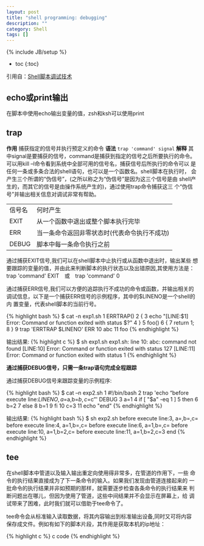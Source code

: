 ```yaml
---
layout: post
title: "shell programming: debugging"
description: ""
category: Shell
tags: []
---
```

{% include JB/setup %}

<!-- 目录 -->
* toc
{:toc}

<!-- 正文 -->
引用自：[Shell脚本调试技术](http://www.ibm.com/developerworks/cn/linux/l-cn-shell-debug/)

## echo或print输出 ##
在脚本中使用echo输出变量的值，zsh和ksh可以使用print

## trap ##

**作用** 捕获指定的信号并执行预定义的命令
**语法** `trap 'command' signal`
**解释**
其中signal是要捕获的信号，command是捕获到指定的信号之后所要执行的命令。
可以用kill –l命令看到系统中全部可用的信号名，捕获信号后所执行的命令可以
是任何一条或多条合法的shell语句，也可以是一个函数名。shell脚本在执行时，
会产生三个所谓的“伪信号”，(之所以称之为“伪信号”是因为这三个信号是由
shell产生的，而其它的信号是由操作系统产生的)，通过使用trap命令捕获这三
个“伪信号”并输出相关信息对调试非常有帮助。

<table>
   <tr>
      <td>信号名</td>
      <td>何时产生</td>
   </tr>
   <tr>
      <td>EXIT</td>
      <td>从一个函数中退出或整个脚本执行完毕</td>
   </tr>
   <tr>
      <td>ERR</td>
      <td>当一条命令返回非零状态时(代表命令执行不成功)</td>
   </tr>
   <tr>
      <td>DEBUG</td>
      <td>脚本中每一条命令执行之前</td>
   </tr>
</table>

通过捕获EXIT信号,我们可以在shell脚本中止执行或从函数中退出时，输出某些
想要跟踪的变量的值，并由此来判断脚本的执行状态以及出错原因,其使用方法是：
trap 'command' EXIT　或　trap 'command' 0

通过捕获ERR信号,我们可以方便的追踪执行不成功的命令或函数，并输出相关的
调试信息，以下是一个捕获ERR信号的示例程序，其中的$LINENO是一个shell的内
置变量，代表shell脚本的当前行号。

{% highlight bash %}
$ cat -n exp1.sh
     1  ERRTRAP()
     2  {
     3    echo "[LINE:$1] Error: Command or function exited with status $?"
     4  }
     5  foo()
     6  {
     7    return 1;
     8  }
     9  trap 'ERRTRAP $LINENO' ERR
    10  abc
    11  foo
{% endhighlight %}

输出结果:
{% highlight c %}
$ sh exp1.sh
exp1.sh: line 10: abc: command not found
[LINE:10] Error: Command or function exited with status 127
[LINE:11] Error: Command or function exited with status 1
{% endhighlight %}

**通过捕获DEBUG信号，只需一条trap语句完成全程跟踪**

通过捕获DEBUG信号来跟踪变量的示例程序:

{% highlight bash %}
$ cat –n exp2.sh
     1  #!/bin/bash
     2  trap 'echo “before execute line:$LINENO, a=$a,b=$b,c=$c”' DEBUG
     3  a=1
     4  if [ "$a" -eq 1 ]
     5  then
     6     b=2
     7  else
     8     b=1
     9  fi
    10  c=3
    11  echo "end"
{% endhighlight %}

输出结果:
{% highlight bash %}
$ sh exp2.sh
before execute line:3, a=,b=,c=
before execute line:4, a=1,b=,c=
before execute line:6, a=1,b=,c=
before execute line:10, a=1,b=2,c=
before execute line:11, a=1,b=2,c=3
end
{% endhighlight %}

## tee ##

 在shell脚本中管道以及输入输出重定向使用得非常多，在管道的作用下，一些
 命令的执行结果直接成为了下一条命令的输入。如果我们发现由管道连接起来的
 一批命令的执行结果并非如预期的那样，就需要逐步检查各条命令的执行结果来
 判断问题出在哪儿，但因为使用了管道，这些中间结果并不会显示在屏幕上，给
 调试带来了困难，此时我们就可以借助于tee命令了。

tee命令会从标准输入读取数据，将其内容输出到标准输出设备,同时又可将内容
保存成文件。例如有如下的脚本片段，其作用是获取本机的ip地址：

<!-- 代码块(注意修改语言) -->
{% highlight c %}
c code
{% endhighlight %}

